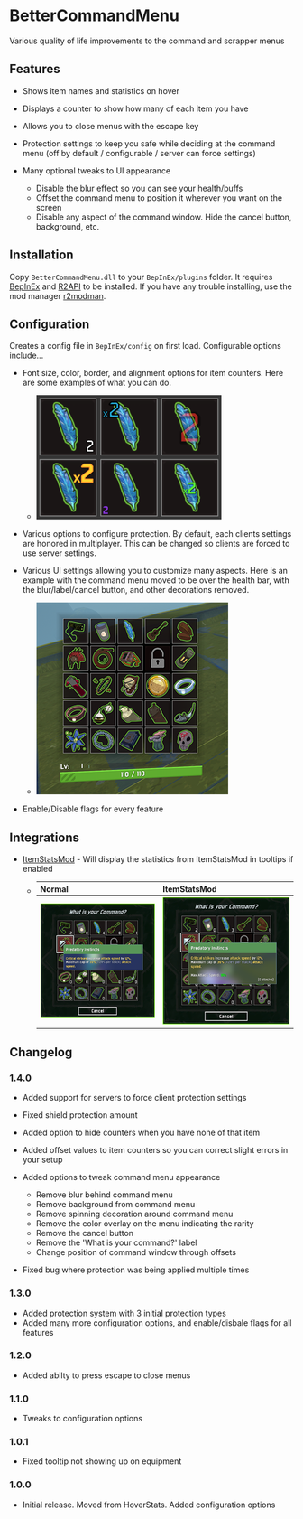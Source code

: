 # BetterCommandMenu
Various quality of life improvements to the command and scrapper menus
## Features
- Shows item names and statistics on hover
- Displays a counter to show how many of each item you have
- Allows you to close menus with the escape key
- Protection settings to keep you safe while deciding at the command menu (off by default / configurable / server can force settings)
- Many optional tweaks to UI appearance

    - Disable the blur effect so you can see your health/buffs
    - Offset the command menu to position it wherever you want on the screen
    - Disable any aspect of the command window. Hide the cancel button, background, etc.

## Installation
Copy `BetterCommandMenu.dll` to your `BepInEx/plugins` folder. It requires [BepInEx](https://thunderstore.io/package/bbepis/BepInExPack/) and [R2API](https://thunderstore.io/package/tristanmcpherson/R2API/) to be installed. If you have any trouble installing, use the mod manager [r2modman](https://thunderstore.io/package/ebkr/r2modman/).

## Configuration
Creates a config file in `BepInEx/config` on first load. Configurable options include...

- Font size, color, border, and alignment options for item counters. Here are some examples of what you can do.

    - ![font examples](ReadmeResources/IconGrid.png)

- Various options to configure protection. By default, each clients settings are honored in multiplayer. This can be changed so clients are forced to use server settings.
- Various UI settings allowing you to customize many aspects. Here is an example with the command menu moved to be over the health bar, with the blur/label/cancel button, and other decorations removed.

    - ![customized menu](ReadmeResources/CommandMenuAboveHealth-small.png)

- Enable/Disable flags for every feature

## Integrations
-  [ItemStatsMod](https://thunderstore.io/package/ontrigger/ItemStatsMod/) - Will display the statistics from ItemStatsMod in tooltips if enabled

    - |Normal|ItemStatsMod|
      |------|------------|
      |![normal tooltips](ReadmeResources/NormalTooltip-small.png)|![itemstatsmod](ReadmeResources/ItemStatsTooltip-small.png)|

## Changelog
### 1.4.0
- Added support for servers to force client protection settings
- Fixed shield protection amount
- Added option to hide counters when you have none of that item
- Added offset values to item counters so you can correct slight errors in your setup
- Added options to tweak command menu appearance

    - Remove blur behind command menu
    - Remove background from command menu
    - Remove spinning decoration around command menu
    - Remove the color overlay on the menu indicating the rarity
    - Remove the cancel button
    - Remove the 'What is your command?' label
    - Change position of command window through offsets

- Fixed bug where protection was being applied multiple times

### 1.3.0
- Added protection system with 3 initial protection types
- Added many more configuration options, and enable/disbale flags for all features
### 1.2.0
- Added abilty to press escape to close menus
### 1.1.0
- Tweaks to configuration options
### 1.0.1
- Fixed tooltip not showing up on equipment
### 1.0.0
- Initial release. Moved from HoverStats. Added configuration options